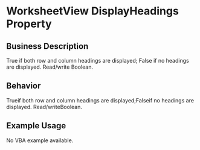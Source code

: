 # WorksheetView DisplayHeadings Property

## Business Description
True if both row and column headings are displayed; False if no headings are displayed. Read/write Boolean.

## Behavior
Trueif both row and column headings are displayed;Falseif no headings are displayed. Read/writeBoolean.

## Example Usage
No VBA example available.